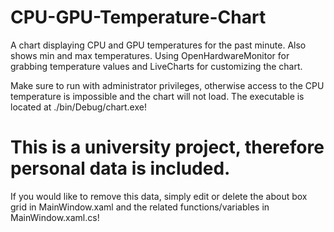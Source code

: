 # CPU-GPU-Temperature-Chart
A chart displaying CPU and GPU temperatures for the past minute. Also shows min and max temperatures. Using OpenHardwareMonitor for grabbing temperature values and LiveCharts for customizing the chart.

Make sure to run with administrator privileges, otherwise access to the CPU temperature is impossible and the chart will not load.
The executable is located at ./bin/Debug/chart.exe!

# This is a university project, therefore personal data is included.
If you would like to remove this data, simply edit or delete the about box grid in MainWindow.xaml and the related functions/variables in MainWindow.xaml.cs!
